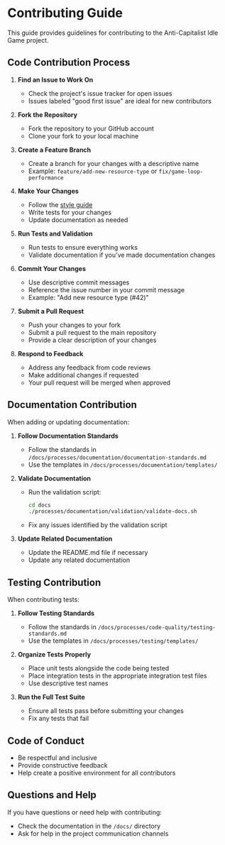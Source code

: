 # Contributing Guide

This guide provides guidelines for contributing to the Anti-Capitalist Idle Game project.

## Code Contribution Process

1. **Find an Issue to Work On**
   - Check the project's issue tracker for open issues
   - Issues labeled "good first issue" are ideal for new contributors

2. **Fork the Repository**
   - Fork the repository to your GitHub account
   - Clone your fork to your local machine

3. **Create a Feature Branch**
   - Create a branch for your changes with a descriptive name
   - Example: `feature/add-new-resource-type` or `fix/game-loop-performance`

4. **Make Your Changes**
   - Follow the [style guide](style-guide.md)
   - Write tests for your changes
   - Update documentation as needed

5. **Run Tests and Validation**
   - Run tests to ensure everything works
   - Validate documentation if you've made documentation changes

6. **Commit Your Changes**
   - Use descriptive commit messages
   - Reference the issue number in your commit message
   - Example: "Add new resource type (#42)"

7. **Submit a Pull Request**
   - Push your changes to your fork
   - Submit a pull request to the main repository
   - Provide a clear description of your changes

8. **Respond to Feedback**
   - Address any feedback from code reviews
   - Make additional changes if requested
   - Your pull request will be merged when approved

## Documentation Contribution

When adding or updating documentation:

1. **Follow Documentation Standards**
   - Follow the standards in `/docs/processes/documentation/documentation-standards.md`
   - Use the templates in `/docs/processes/documentation/templates/`

2. **Validate Documentation**
   - Run the validation script:
     ```bash
     cd docs
     ./processes/documentation/validation/validate-docs.sh
     ```
   - Fix any issues identified by the validation script

3. **Update Related Documentation**
   - Update the README.md file if necessary
   - Update any related documentation

## Testing Contribution

When contributing tests:

1. **Follow Testing Standards**
   - Follow the standards in `/docs/processes/code-quality/testing-standards.md`
   - Use the templates in `/docs/processes/testing/templates/`

2. **Organize Tests Properly**
   - Place unit tests alongside the code being tested
   - Place integration tests in the appropriate integration test files
   - Use descriptive test names

3. **Run the Full Test Suite**
   - Ensure all tests pass before submitting your changes
   - Fix any tests that fail

## Code of Conduct

- Be respectful and inclusive
- Provide constructive feedback
- Help create a positive environment for all contributors

## Questions and Help

If you have questions or need help with contributing:

- Check the documentation in the `/docs/` directory
- Ask for help in the project communication channels
